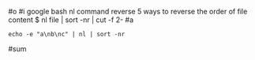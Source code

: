 #o
#i
google bash nl command reverse
5 ways to reverse the order of file content 
$ nl file | sort -nr | cut -f 2-
#a
```
echo -e "a\nb\nc" | nl | sort -nr
```
#sum

